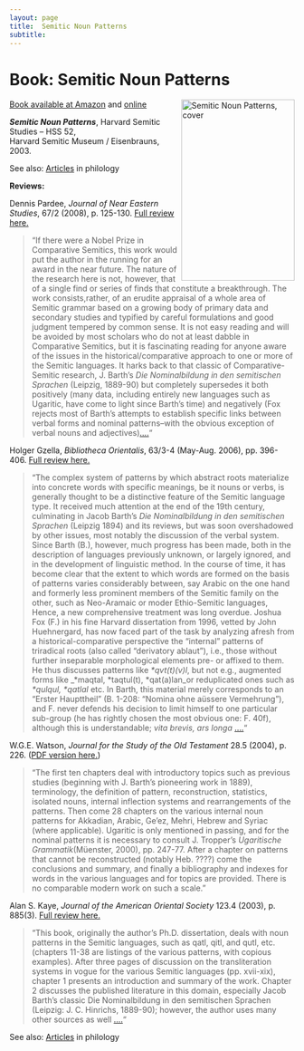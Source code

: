 ```yaml
---
layout: page
title:  Semitic Noun Patterns
subtitle:
---
```


Book: Semitic Noun Patterns
===========================
 

<img src="https://static.hwpi.harvard.edu/files/styles/book_cover/public/semitic/files/foxsemiti.jpg" width='200' height='320' alt='Semitic Noun Patterns, cover' align='right' /> 

[Book available at Amazon](https://www.amazon.com/Semitic-Noun-Patterns-Harvard-Studies/dp/1575069091) and [online](http://bit.ly/2qK8mC0)

**_Semitic Noun Patterns_**, Harvard Semitic Studies – HSS 52,  
Harvard Semitic Museum / Eisenbrauns, 2003.


See also: [Articles](../philology/) in philology


**Reviews:**

Dennis Pardee, _Journal of Near Eastern Studies_, 67/2 (2008), p. 125-130. [Full review here.](/wp-content/uploads/2014/10/Pardee_review_of_Fox_Noun_Patterns.pdf)

> “If there were a Nobel Prize in Comparative Semitics, this work would put the author in the running for an award in the near future. The nature of the research here is not, however, that of a single find or series of finds that constitute a breakthrough. The work consists,rather, of an erudite appraisal of a whole area of Semitic grammar based on a growing body of primary data and secondary studies and typified by careful formulations and good judgment tempered by common sense. It is not easy reading and will be avoided by most scholars who do not at least dabble in Comparative Semitics, but it is fascinating reading for anyone aware of the issues in the historical/comparative approach to one or more of the Semitic languages. It harks back to that classic of Comparative-Semitic research, J. Barth’s _Die Nominalbildung in den semitischen Sprachen_ (Leipzig, 1889-90) but completely supersedes it both positively (many data, including entirely new languages such as Ugaritic, have come to light since Barth’s time) and negatively (Fox rejects most of Barth’s attempts to establish specific links between verbal forms and nominal patterns–with the obvious exception of verbal nouns and adjectives)[….](/wp-content/uploads/2014/10/Pardee_review_of_Fox_Noun_Patterns.pdf)“

Holger Gzella, _Bibliotheca Orientalis_, 63/3-4 (May-Aug. 2006), pp. 396-406. [Full review here.](/wp-content/uploads/2014/10/Gzella-review_of_Fox__Noun_Patterns.pdf)

> “The complex system of patterns by which abstract roots materialize into concrete words with specific meanings, be it nouns or verbs, is generally thought to be a distinctive feature of the Semitic language type. It received much attention at the end of the 19th century, culminating in Jacob Barth’s _Die Nominalbildung in den semitischen Sprachen_ (Leipzig 1894) and its reviews, but was soon overshadowed by other issues, most notably the discussion of the verbal system. Since Barth (B.), however, much progress has been made, both in the description of languages previously unknown, or largely ignored, and in the development of linguistic method. In the course of time, it has become clear that the extent to which words are formed on the basis of patterns varies considerably between, say Arabic on the one hand and formerly less prominent members of the Semitic family on the other, such as Neo-Aramaic or moder Ethio-Semitic languages, Hence, a new comprehensive treatment was long overdue. Joshua Fox (F.) in his fine Harvard dissertation from 1996, vetted by John Huehnergard, has now faced part of the task by analyzing afresh from a historical-comparative perspective the “internal” patterns of triradical roots (also called “derivatory ablaut”), i.e., those without further inseparable morphological elements pre- or affixed to them. He thus discusses patterns like _\*qvt(t)(v)l_, but not e.g., augmented forms like _\*maqtal, \*taqtul(t), \*qat(a)lan_or reduplicated ones such as _\*qulqul, \*qatlal_ etc. In Barth, this material merely corresponds to an “Erster Haupttheil” (B. 1-208: “Nomina ohne aüssere Vermehrung”), and F. never defends his decision to limit himself to one particular sub-group (he has rightly chosen the most obvious one: F. 40f), although this is understandable; _vita brevis, ars longa_ [….](/wp-content/uploads/2014/10/Gzella-review_of_Fox__Noun_Patterns.pdf)“

W.G.E. Watson, _Journal for the Study of the Old Testament_ 28.5 (2004), p. 226. ([PDF version here.](/wp-content/uploads/2014/10/Watson_review_of_Fox_Noun_Patterns.pdf))

> “The first ten chapters deal with introductory topics such as previous studies (beginning with J. Barth’s pioneering work in 1889), terminology, the definition of pattern, reconstruction, statistics, isolated nouns, internal inflection systems and rearrangements of the patterns. Then come 28 chapters on the various internal noun patterns for Akkadian, Arabic, Ge’ez, Mehri, Hebrew and Syriac (where applicable). Ugaritic is only mentioned in passing, and for the nominal patterns it is necessary to consult J. Tropper’s _Ugaritische Grammatik_(Müenster, 2000), pp. 247-77. After a chapter on patterns that cannot be reconstructed (notably Heb. ????) come the conclusions and summary, and finally a bibliography and indexes for words in the various languages and for topics are provided. There is no comparable modern work on such a scale.”

Alan S. Kaye, _Journal of the American Oriental Society_ 123.4 (2003), p. 885(3). [Full review here.](/wp-content/uploads/2014/10/Kaye_review_of_Fox_Noun_Patterns.pdf)

> “This book, originally the author’s Ph.D. dissertation, deals with noun patterns in the Semitic languages, such as qatl, qitl, and qutl, etc. (chapters 11-38 are listings of the various patterns, with copious examples). After three pages of discussion on the transliteration systems in vogue for the various Semitic languages (pp. xvii-xix), chapter 1 presents an introduction and summary of the work. Chapter 2 discusses the published literature in this domain, especially Jacob Barth’s classic Die Nominalbildung in den semitischen Sprachen (Leipzig: J. C. Hinrichs, 1889-90); however, the author uses many other sources as well [….](/wp-content/uploads/2014/10/Kaye_review_of_Fox_Noun_Patterns.pdf)“

See also: [Articles](../philology/) in philology
